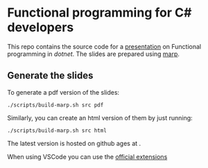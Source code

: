 # Functional programming for C# developers

This repo contains the source code for a [presentation](src/main.md) on Functional programming in _dotnet_.
The slides are prepared using [marp](https://marp.app/).

## Generate the slides

To generate a pdf version of the slides:
```shell
./scripts/build-marp.sh src pdf
```

Similarly, you can create an html version of them by just running:
```shell
./scripts/build-marp.sh src html
```

The latest version is hosted on github ages at [](https://fabiolune.github.io/fp-for-csharp-devs/).

When using VSCode you can use the [official extensions](https://marketplace.visualstudio.com/items?itemName=marp-team.marp-vscode)
